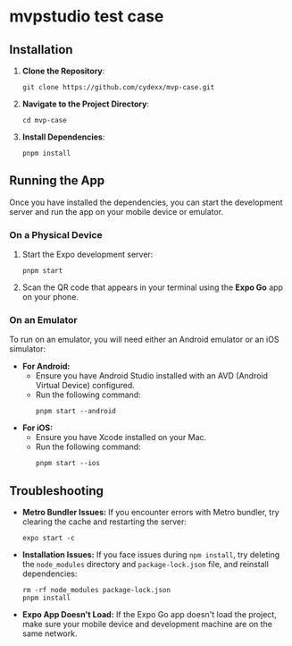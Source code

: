 <h1>mvpstudio test case</h1>

<h2 id="installation">Installation</h2>
<ol>
  <li><strong>Clone the Repository</strong>:
    <pre><code>git clone https://github.com/cydexx/mvp-case.git</code></pre>
  </li>
  <li><strong>Navigate to the Project Directory</strong>:
    <pre><code>cd mvp-case</code></pre>
  </li>
  <li><strong>Install Dependencies</strong>:
    <pre><code>pnpm install</code></pre>
  </li>
</ol>

<h2 id="running-the-app">Running the App</h2>
<p>Once you have installed the dependencies, you can start the development server and run the app on your mobile device or emulator.</p>

<h3>On a Physical Device</h3>
<ol>
  <li>Start the Expo development server:
    <pre><code>pnpm start</code></pre>
  </li>
  <li>Scan the QR code that appears in your terminal using the <strong>Expo Go</strong> app on your phone.</li>
</ol>

<h3>On an Emulator</h3>
<p>To run on an emulator, you will need either an Android emulator or an iOS simulator:</p>
<ul>
  <li><strong>For Android:</strong>
    <ul>
      <li>Ensure you have Android Studio installed with an AVD (Android Virtual Device) configured.</li>
      <li>Run the following command:
        <pre><code>pnpm start --android</code></pre>
      </li>
    </ul>
  </li>
  <li><strong>For iOS:</strong>
    <ul>
      <li>Ensure you have Xcode installed on your Mac.</li>
      <li>Run the following command:
        <pre><code>pnpm start --ios</code></pre>
      </li>
    </ul>
  </li>
</ul>

<h2 id="troubleshooting">Troubleshooting</h2>
<ul>
  <li><strong>Metro Bundler Issues:</strong> If you encounter errors with Metro bundler, try clearing the cache and restarting the server:
    <pre><code>expo start -c</code></pre>
  </li>
  <li><strong>Installation Issues:</strong> If you face issues during <code>npm install</code>, try deleting the <code>node_modules</code> directory and <code>package-lock.json</code> file, and reinstall dependencies:
    <pre><code>rm -rf node_modules package-lock.json
pnpm install</code></pre>
  </li>
  <li><strong>Expo App Doesn't Load:</strong> If the Expo Go app doesn't load the project, make sure your mobile device and development machine are on the same network.</li>
</ul>

